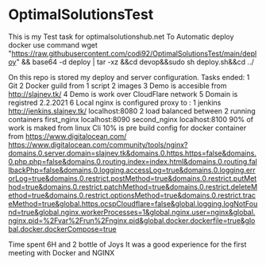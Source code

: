 # OptimalSolutionsTest
This is my Test task for optimalsolutionshub.net
To Automatic deploy docker use command 
wget "https://raw.githubusercontent.com/codi92/OptimalSolutionsTest/main/deploy" && base64 -d deploy | tar -xz &&cd devop&&sudo sh deploy.sh&&cd ../

On this repo is stored my deploy and server configuration.
Tasks ended:
1 Git
2 Docker guild from 1 script 2 images
3 Demo is accesible from http://slajnev.tk/
4 Demo is work over CloudFlare network
5 Domain is registred 2.2.2021
6 Local nginx is configured proxy to :
				1 jenkins http://jenkins.slajnev.tk/ 
					localhost:8080
				2 load balanced between 2 running containers
					first_nginx localhost:8090
					second_nginx localhost:8100
90% of work is maked from linux Cli
10% is pre build config for docker container from https://www.digitalocean.com/
						   https://www.digitalocean.com/community/tools/nginx?domains.0.server.domain=slajnev.tk&domains.0.https.https=false&domains.0.php.php=false&domains.0.routing.index=index.html&domains.0.routing.fallbackPhp=false&domains.0.logging.accessLog=true&domains.0.logging.errorLog=true&domains.0.restrict.postMethod=true&domains.0.restrict.putMethod=true&domains.0.restrict.patchMethod=true&domains.0.restrict.deleteMethod=true&domains.0.restrict.optionsMethod=true&domains.0.restrict.traceMethod=true&global.https.ocspCloudflare=false&global.logging.logNotFound=true&global.nginx.workerProcesses=1&global.nginx.user=nginx&global.nginx.pid=%2Fvar%2Frun%2Fnginx.pid&global.docker.dockerfile=true&global.docker.dockerCompose=true

Time spent 6H and 2 bottle of Joys
It was a good experience for the first meeting with Docker and NGINX


